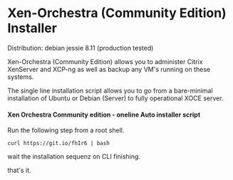 # Xen-Orchestra (Community Edition) Installer
Distribution: debian jessie 8.11 (production tested)

Xen-Orchestra (Community Edition) allows you to administer Citrix XenServer and XCP-ng as well as backup any VM's running on these systems. 

The single line installation script allows you to go from a bare-minimal installation of Ubuntu or Debian (Server) to fully operational XOCE server. 


#### Xen Orchestra Community edition - oneline Auto installer script 

Run the following step from a root shell.

```
curl https://git.io/fhIr6 | bash
```

wait the installation sequenz on CLI finishing.

that's it.
